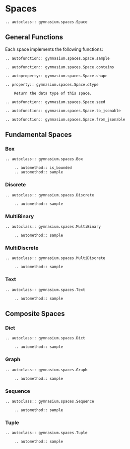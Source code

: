 # Spaces

```{eval-rst}
.. autoclass:: gymnasium.spaces.Space
```

## General Functions

Each space implements the following functions:

```{eval-rst}
.. autofunction:: gymnasium.spaces.Space.sample

.. autofunction:: gymnasium.spaces.Space.contains

.. autoproperty:: gymnasium.spaces.Space.shape

.. property:: gymnasium.spaces.Space.dtype

    Return the data type of this space.

.. autofunction:: gymnasium.spaces.Space.seed

.. autofunction:: gymnasium.spaces.Space.to_jsonable

.. autofunction:: gymnasium.spaces.Space.from_jsonable
``` 

## Fundamental Spaces

### Box

```{eval-rst}
.. autoclass:: gymnasium.spaces.Box

    .. automethod:: is_bounded
    .. automethod:: sample
``` 

### Discrete

```{eval-rst}
.. autoclass:: gymnasium.spaces.Discrete
 
    .. automethod:: sample
``` 

### MultiBinary

```{eval-rst}
.. autoclass:: gymnasium.spaces.MultiBinary

    .. automethod:: sample
``` 

### MultiDiscrete

```{eval-rst}
.. autoclass:: gymnasium.spaces.MultiDiscrete

    .. automethod:: sample
``` 

### Text

```{eval-rst}
.. autoclass:: gymnasium.spaces.Text

    .. automethod:: sample
``` 

## Composite Spaces

### Dict

```{eval-rst}
.. autoclass:: gymnasium.spaces.Dict

    .. automethod:: sample
``` 

### Graph

```{eval-rst}
.. autoclass:: gymnasium.spaces.Graph

    .. automethod:: sample
```

### Sequence

```{eval-rst}
.. autoclass:: gymnasium.spaces.Sequence

    .. automethod:: sample
``` 

### Tuple

```{eval-rst}
.. autoclass:: gymnasium.spaces.Tuple

    .. automethod:: sample
``` 
